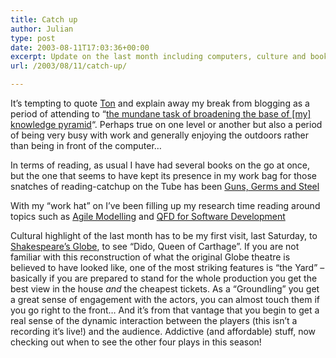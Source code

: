 ```yaml
---
title: Catch up
author: Julian
type: post
date: 2003-08-11T17:03:36+00:00
excerpt: Update on the last month including computers, culture and books...
url: /2003/08/11/catch-up/

---
```

It&#8217;s tempting to quote [Ton][1] and explain away my break from blogging as a period of attending to &#8220;[the mundane task of broadening the base of [my] knowledge pyramid][2]&#8220;. Perhaps true on one level or another but also a period of being very busy with work and generally enjoying the outdoors rather than being in front of the computer&#8230;

In terms of reading, as usual I have had several books on the go at once, but the one that seems to have kept its presence in my work bag for those snatches of reading-catchup on the Tube has been [Guns, Germs and Steel][3]

With my &#8220;work hat&#8221; on I&#8217;ve been filling up my research time reading around topics such as [Agile Modelling][4] and [QFD for Software Development][5]

Cultural highlight of the last month has to be my first visit, last Saturday, to [Shakespeare&#8217;s Globe][6], to see &#8220;Dido, Queen of Carthage&#8221;. If you are not familiar with this reconstruction of what the original Globe theatre is believed to have looked like, one of the most striking features is &#8220;the Yard&#8221; &#8211; basically if you are prepared to stand for the whole production you get the best view in the house _and_ the cheapest tickets. As a &#8220;Groundling&#8221; you get a great sense of engagement with the actors, you can almost touch them if you go right to the front&#8230; And it&#8217;s from that vantage that you begin to get a real sense of the dynamic interaction between the players (this isn&#8217;t a recording it&#8217;s live!) and the audience. Addictive (and affordable) stuff, now checking out when to see the other four plays in this season!

 [1]: http://www.zylstra.org/blog/
 [2]: http://blog.zylstra.org/archives/001079.html
 [3]: https://www.synesthesia.co.uk/library/archives/000176.php
 [4]: http://www.agilemodeling.com/
 [5]: http://members.rogers.com/snorrie/weblog/2003_06_01_archive.htm#105603068256311144
 [6]: http://www.shakespeares-globe.org/